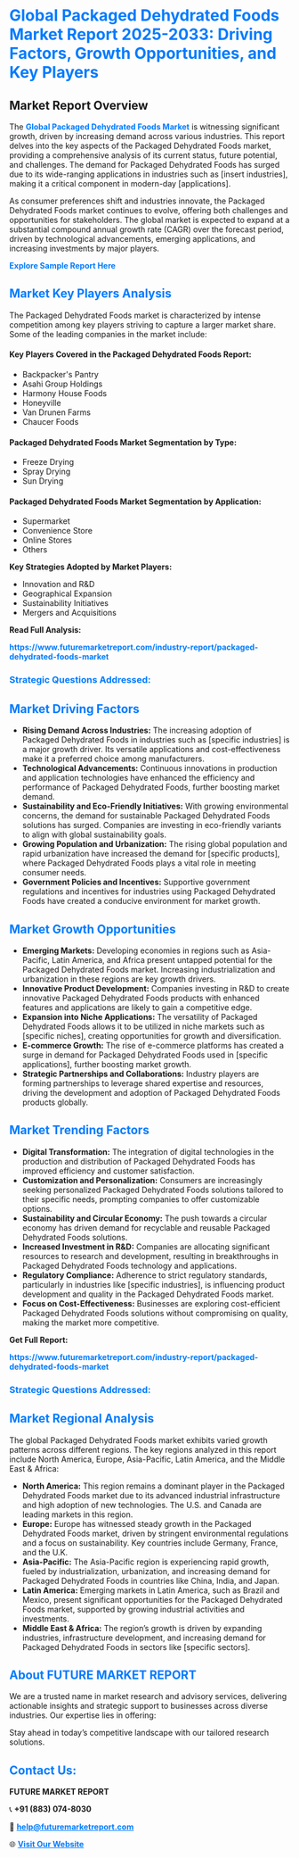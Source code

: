 <h1 style="color: #007BFF;">Global Packaged Dehydrated Foods Market Report 2025-2033: Driving Factors, Growth Opportunities, and Key Players</h1>

<section id="overview">
<h2>Market Report Overview</h2>
<p>The <a href="https://www.futuremarketreport.com/industry-report/packaged-dehydrated-foods-market" style="color: #007BFF; text-decoration: none;"><strong>Global Packaged Dehydrated Foods Market</strong></a> is witnessing significant growth, driven by increasing demand across various industries. This report delves into the key aspects of the Packaged Dehydrated Foods market, providing a comprehensive analysis of its current status, future potential, and challenges. The demand for Packaged Dehydrated Foods has surged due to its wide-ranging applications in industries such as [insert industries], making it a critical component in modern-day [applications].</p>
<p>As consumer preferences shift and industries innovate, the Packaged Dehydrated Foods market continues to evolve, offering both challenges and opportunities for stakeholders. The global market is expected to expand at a substantial compound annual growth rate (CAGR) over the forecast period, driven by technological advancements, emerging applications, and increasing investments by major players.</p>
</section>

<section id="overview">
<p><a href="https://www.futuremarketreport.com/request-sample/reportId=93055" style="color: #007BFF; text-decoration: none;"><strong>Explore Sample Report Here</strong></a></p>
</section>

<section id="key-players">
<h2 style="color: #007BFF;">Market Key Players Analysis</h2>
<p>The Packaged Dehydrated Foods market is characterized by intense competition among key players striving to capture a larger market share. Some of the leading companies in the market include:</p>
<h4>Key Players Covered in the Packaged Dehydrated Foods Report:</h4>
<ul><li>Backpacker&#039;s Pantry</li><li>Asahi Group Holdings</li><li>Harmony House Foods</li><li>Honeyville</li><li>Van Drunen Farms</li><li>Chaucer Foods</li></ul>
<h4>Packaged Dehydrated Foods Market Segmentation by Type:</h4>
<ul><li>Freeze Drying</li><li>Spray Drying</li><li>Sun Drying</li></ul>

<h4>Packaged Dehydrated Foods Market Segmentation by Application:</h4>
<ul><li>Supermarket</li><li>Convenience Store</li><li>Online Stores</li><li>Others</li></ul>
<p><strong>Key Strategies Adopted by Market Players:</strong></p>
<ul>
<li>Innovation and R&D</li>
<li>Geographical Expansion</li>
<li>Sustainability Initiatives</li>
<li>Mergers and Acquisitions</li>
</ul>
</section>

<section>
<p><strong>Read Full Analysis: </strong></p><a href="https://www.futuremarketreport.com/industry-report/packaged-dehydrated-foods-market" style="color: #007BFF; text-decoration: none;"><strong>https://www.futuremarketreport.com/industry-report/packaged-dehydrated-foods-market</strong></a>
<h3 style="color: #007BFF;">Strategic Questions Addressed:</h3>
</section>

<section id="driving-factors">
<h2 style="color: #007BFF;">Market Driving Factors</h2>
<ul>
<li><strong>Rising Demand Across Industries:</strong> The increasing adoption of Packaged Dehydrated Foods in industries such as [specific industries] is a major growth driver. Its versatile applications and cost-effectiveness make it a preferred choice among manufacturers.</li>
<li><strong>Technological Advancements:</strong> Continuous innovations in production and application technologies have enhanced the efficiency and performance of Packaged Dehydrated Foods, further boosting market demand.</li>
<li><strong>Sustainability and Eco-Friendly Initiatives:</strong> With growing environmental concerns, the demand for sustainable Packaged Dehydrated Foods solutions has surged. Companies are investing in eco-friendly variants to align with global sustainability goals.</li>
<li><strong>Growing Population and Urbanization:</strong> The rising global population and rapid urbanization have increased the demand for [specific products], where Packaged Dehydrated Foods plays a vital role in meeting consumer needs.</li>
<li><strong>Government Policies and Incentives:</strong> Supportive government regulations and incentives for industries using Packaged Dehydrated Foods have created a conducive environment for market growth.</li>
</ul>
</section>

<section id="growth-opportunities">
<h2 style="color: #007BFF;">Market Growth Opportunities</h2>
<ul>
<li><strong>Emerging Markets:</strong> Developing economies in regions such as Asia-Pacific, Latin America, and Africa present untapped potential for the Packaged Dehydrated Foods market. Increasing industrialization and urbanization in these regions are key growth drivers.</li>
<li><strong>Innovative Product Development:</strong> Companies investing in R&D to create innovative Packaged Dehydrated Foods products with enhanced features and applications are likely to gain a competitive edge.</li>
<li><strong>Expansion into Niche Applications:</strong> The versatility of Packaged Dehydrated Foods allows it to be utilized in niche markets such as [specific niches], creating opportunities for growth and diversification.</li>
<li><strong>E-commerce Growth:</strong> The rise of e-commerce platforms has created a surge in demand for Packaged Dehydrated Foods used in [specific applications], further boosting market growth.</li>
<li><strong>Strategic Partnerships and Collaborations:</strong> Industry players are forming partnerships to leverage shared expertise and resources, driving the development and adoption of Packaged Dehydrated Foods products globally.</li>
</ul>
</section>

<section id="trending-factors">
<h2 style="color: #007BFF;">Market Trending Factors</h2>
<ul>
<li><strong>Digital Transformation:</strong> The integration of digital technologies in the production and distribution of Packaged Dehydrated Foods has improved efficiency and customer satisfaction.</li>
<li><strong>Customization and Personalization:</strong> Consumers are increasingly seeking personalized Packaged Dehydrated Foods solutions tailored to their specific needs, prompting companies to offer customizable options.</li>
<li><strong>Sustainability and Circular Economy:</strong> The push towards a circular economy has driven demand for recyclable and reusable Packaged Dehydrated Foods solutions.</li>
<li><strong>Increased Investment in R&D:</strong> Companies are allocating significant resources to research and development, resulting in breakthroughs in Packaged Dehydrated Foods technology and applications.</li>
<li><strong>Regulatory Compliance:</strong> Adherence to strict regulatory standards, particularly in industries like [specific industries], is influencing product development and quality in the Packaged Dehydrated Foods market.</li>
<li><strong>Focus on Cost-Effectiveness:</strong> Businesses are exploring cost-efficient Packaged Dehydrated Foods solutions without compromising on quality, making the market more competitive.</li>
</ul>
</section>

<section>
<p><strong>Get Full Report: </strong></p><a href="https://www.futuremarketreport.com/industry-report/packaged-dehydrated-foods-market" style="color: #007BFF; text-decoration: none;"><strong>https://www.futuremarketreport.com/industry-report/packaged-dehydrated-foods-market</strong></a>
<h3 style="color: #007BFF;">Strategic Questions Addressed:</h3>
</section>


<section id="regional-analysis">
<h2 style="color: #007BFF;">Market Regional Analysis</h2>
<p>The global Packaged Dehydrated Foods market exhibits varied growth patterns across different regions. The key regions analyzed in this report include North America, Europe, Asia-Pacific, Latin America, and the Middle East & Africa:</p>
<ul>
<li><strong>North America:</strong> This region remains a dominant player in the Packaged Dehydrated Foods market due to its advanced industrial infrastructure and high adoption of new technologies. The U.S. and Canada are leading markets in this region.</li>
<li><strong>Europe:</strong> Europe has witnessed steady growth in the Packaged Dehydrated Foods market, driven by stringent environmental regulations and a focus on sustainability. Key countries include Germany, France, and the U.K.</li>
<li><strong>Asia-Pacific:</strong> The Asia-Pacific region is experiencing rapid growth, fueled by industrialization, urbanization, and increasing demand for Packaged Dehydrated Foods in countries like China, India, and Japan.</li>
<li><strong>Latin America:</strong> Emerging markets in Latin America, such as Brazil and Mexico, present significant opportunities for the Packaged Dehydrated Foods market, supported by growing industrial activities and investments.</li>
<li><strong>Middle East & Africa:</strong> The region’s growth is driven by expanding industries, infrastructure development, and increasing demand for Packaged Dehydrated Foods in sectors like [specific sectors].</li>
</ul>
</section>

<footer>
<h2 style="color: #007BFF;">About FUTURE MARKET REPORT</h2>
<p>We are a trusted name in market research and advisory services, delivering actionable insights and strategic support to businesses across diverse industries. Our expertise lies in offering:</p>

<p>Stay ahead in today’s competitive landscape with our tailored research solutions.</p>

<h2 style="color: #007BFF;">Contact Us:</h2>
<p><strong>FUTURE MARKET REPORT</strong></p>
<p>📞 <strong>+91 (883) 074-8030</strong></p>
<p>📧 <strong><a href="mailto:help@futuremarketreport.com" style="color: #007BFF;">help@futuremarketreport.com</a></strong></p>
<p>🌐 <strong><a href="https://www.futuremarketreport.com/" style="color: #007BFF;">Visit Our Website</a></strong></p>
</footer>